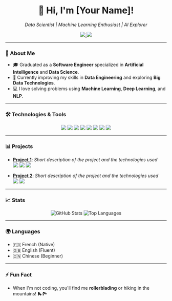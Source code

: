 <h1 align="center">👋 Hi, I'm [Your Name]!</h1>
<p align="center">
  <em>Data Scientist | Machine Learning Enthusiast | AI Explorer</em>
</p>

<p align="center">
  <a href="https://www.linkedin.com/in/your-profile">
    <img src="https://img.shields.io/badge/-LinkedIn-blue?style=flat-square&logo=linkedin&logoColor=white" />
  </a>
  <a href="mailto:your-email@example.com">
    <img src="https://img.shields.io/badge/-Email-c14438?style=flat-square&logo=gmail&logoColor=white" />
  </a>
</p>

---

### 🚀 About Me
- 🎓 Graduated as a **Software Engineer** specialized in **Artificial Intelligence** and **Data Science**.
- 🌱 Currently improving my skills in **Data Engineering** and exploring **Big Data Technologies**.
- 💻 I love solving problems using **Machine Learning**, **Deep Learning**, and **NLP**.

---

### 🛠️ Technologies & Tools

<p align="center">
  <img src="https://img.shields.io/badge/-Python-333333?style=flat&logo=python" />
  <img src="https://img.shields.io/badge/-Pandas-150458?style=flat&logo=pandas" />
  <img src="https://img.shields.io/badge/-Scikit%20Learn-F7931E?style=flat&logo=scikit-learn&logoColor=white" />
  <img src="https://img.shields.io/badge/-TensorFlow-FF6F00?style=flat&logo=tensorflow&logoColor=white" />
  <img src="https://img.shields.io/badge/-PyTorch-EE4C2C?style=flat&logo=pytorch&logoColor=white" />
  <img src="https://img.shields.io/badge/-SQL-4479A1?style=flat&logo=postgresql&logoColor=white" />
  <img src="https://img.shields.io/badge/-Docker-2496ED?style=flat&logo=docker&logoColor=white" />
  <img src="https://img.shields.io/badge/-Git-F05032?style=flat&logo=git&logoColor=white" />
</p>

---

### 📊 Projects

- **[Project 1](https://github.com/your-profile/project-1)**: <em>Short description of the project and the technologies used</em>  
  <img src="https://img.shields.io/badge/-Python-333333?style=flat&logo=python" /> <img src="https://img.shields.io/badge/-Scikit%20Learn-F7931E?style=flat&logo=scikit-learn&logoColor=white" /> <img src="https://img.shields.io/badge/-TensorFlow-FF6F00?style=flat&logo=tensorflow&logoColor=white" />

- **[Project 2](https://github.com/your-profile/project-2)**: <em>Short description of the project and the technologies used</em>  
  <img src="https://img.shields.io/badge/-PyTorch-EE4C2C?style=flat&logo=pytorch&logoColor=white" /> <img src="https://img.shields.io/badge/-SQL-4479A1?style=flat&logo=postgresql&logoColor=white" />

---

### 📈 Stats

<p align="center">
  <img src="https://github-readme-stats.vercel.app/api?username=your-profile&show_icons=true&theme=radical" alt="GitHub Stats" />
  <img src="https://github-readme-stats.vercel.app/api/top-langs/?username=your-profile&layout=compact&theme=radical" alt="Top Languages" />
</p>

---

### 🌍 Languages

- 🇫🇷 French (Native)
- 🇬🇧 English (Fluent)
- 🇨🇳 Chinese (Beginner)

---

### ⚡ Fun Fact
- When I'm not coding, you'll find me **rollerblading** or hiking in the mountains! 🛼🏞️
